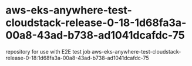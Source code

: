 # aws-eks-anywhere-test-cloudstack-release-0-18-1d68fa3a-00a8-43ad-b738-ad1041dcafdc-75
repository for use with E2E test job aws-eks-anywhere-test-cloudstack-release-0-18:1d68fa3a-00a8-43ad-b738-ad1041dcafdc-75
